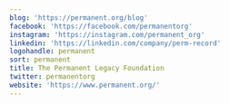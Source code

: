 ```yaml
---
blog: 'https://permanent.org/blog'
facebook: 'https://facebook.com/permanentorg'
instagram: 'https://instagram.com/permanent_org'
linkedin: 'https://linkedin.com/company/perm-record'
logohandle: permanent
sort: permanent
title: The Permanent Legacy Foundation
twitter: permanentorg
website: 'https://www.permanent.org/'
---
```

